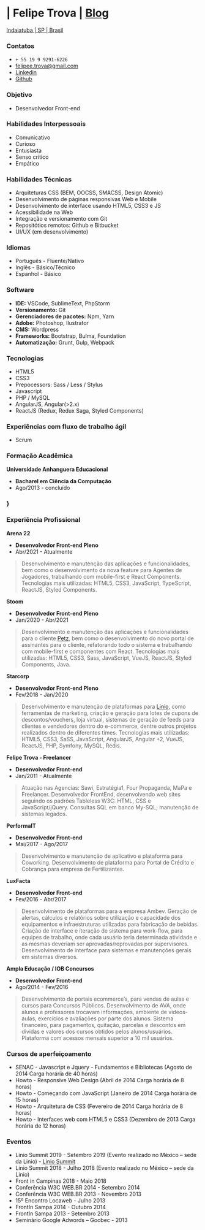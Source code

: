 # | Felipe Trova | [Blog](http://felipetrova.github.io/) #
[Indaiatuba | SP | Brasil](https://goo.gl/maps/TMGJSgDYEVCoyBtG6)

### Contatos ### 
* `+ 55 19 9 9291-6226`
* felipee.trova@gmail.com 
* [Linkedin](https://www.linkedin.com/in/felipetrova/)
* [Github](https://github.com/felipetrova)

### Objetivo ###
* Desenvolvedor Front-end

### Habilidades Interpessoais ###
* Comunicativo 
* Curioso
* Entusiasta
* Senso crítico
* Empático

### Habilidades Técnicas ###
* Arquiteturas CSS (BEM, OOCSS, SMACSS, Design Atomic)
* Desenvolvimento de páginas responsivas Web e Mobile
* Desenvolvimento de interface usando HTML5, CSS3 e JS
* Acessibilidade na Web
* Integração e versionamento com Git
* Repositótios remotos: Github e Bitbucket
* UI/UX (em desenvolvimento)

### Idiomas ### 
* Português - Fluente/Nativo
* Inglês - Básico/Técnico
* Espanhol - Básico

### Software ###
* **IDE:** VSCode, SublimeText, PhpStorm
* **Versionamento:** Git
* **Gerenciadores de pacotes:** Npm, Yarn
* **Adobe:** Photoshop, Ilustrator
* **CMS:** Wordpress
* **Frameworks:** Bootstrap, Bulma, Foundation
* **Automatização:** Grunt, Gulp, Webpack

### Tecnologias ###
* HTML5
* CSS3
* Prepocessors: Sass / Less / Stylus
* Javascript
* PHP / MySQL
* AngularJS, Angular(>2.x)
* ReactJS (Redux, Redux Saga, Styled Components)

### Experiências com fluxo de trabalho ágil ### 
* Scrum

### Formação Acadêmica ###
**Universidade Anhanguera Educacional**
* **Bacharel em Ciência da Computação**
* Ago/2013 - concluído
### } ###

### Experiência Profissional ###
**Arena 22**
* **Desenvolvedor Front-end Pleno**
* Abr/2021 - Atualmente
> Desenvolvimento e manutenção das aplicações e funcionalidades, bem como o desenvolvimento da nova feature para Agentes de Jogadores, trabalhando com mobile-first e React Components. Tecnologias mais utilizadas: HTML5, CSS3, JavaScript, TypeScript, ReactJS, Styled Components.

**Stoom**
* **Desenvolvedor Front-end Pleno**
* Jan/2020 - Abr/2021
> Desenvolvimento e manutenção das aplicações e funcionalidades para o cliente [Petz](https://www.petz.com.br/), bem como o desenvolvimento do novo portal de assinantes para o cliente, refatorando todo o sistema e trabalhando com mobile-first e componentes com React. Tecnologias mais utilizadas: HTML5, CSS3, Sass, JavaScript, VueJS, ReactJS, Styled Components, Java.

**Starcorp**
* **Desenvolvedor Front-end Pleno**
* Fev/2018 - Jan/2020
> Desenvolvimento e manutenção de plataformas para [Linio](https://www.linio.com/), como ferramentas de marketing, criação e geração para lotes de cupons de descontos/vouchers, loja virtual, sistemas de geração de feeds para clientes e vendedores dentro do e-commerce, dentre outros projetos realizados dentro de diferentes times. Tecnologias mais utilizadas: HTML5, CSS3, SaSS, JavaScript, AngularJS, Angular +2, VueJS, ReactJS, PHP, Symfony, MySQL, Redis.

**Felipe Trova - Freelancer**
* **Desenvolvedor Front-end**
* Jan/2011 - Atualmente
> Atuação nas Agencias: Sawi, Estratégia1, Four Propaganda, MaPa e Freelancer.
Desenvolvedor FrontEnd, desenvolvendo web sites seguindo os padrões Tableless W3C: HTML, CSS e JavaScript/jQuery. Consultas SQL em banco My-SQL; manutenção de sistemas legados.

**PerformaIT**
* **Desenvolvedor Front-end**
* Mai/2017 - Ago/2017
> Desenvolvimento e manutenção de aplicativo e plataforma para Coworking. Desenvolvimento de plataforma para Portal de Crédito e Cobrança para empresa de Fertilizantes.

**LuxFacta**
* **Desenvolvedor Front-end**
* Fev/2016 - Abr/2017
> Desenvolvimento de plataformas para a empresa Ambev. Geração de alertas, cálculos e relatórios sobre utilização e capacidade dos equipamentos e infraestruturas utilizadas para fabricação de bebidas. Criação de interface e iteração de sistema para work-flow, para equipes de trabalho, onde cada usuário teria determinada atividade e as mesmas deveriam ser aprovadas/reprovadas por supervisores. Desenvolvimento de interface para sistemas e manutenções gerais em sistemas diversos.

**Ampla Educação / IOB Concursos**
* **Desenvolvedor Front-end**
* Ago/2014 - Fev/2016
> Desenvolvimento de portais ecommerce’s, para vendas de aulas e cursos para Concursos Públicos. Desenvolvimento de AVA, onde alunos e professores trocavam informações, ambiente de videos-aulas, exercícios e avaliações por parte dos alunos. Sistema financeiro, para pagamentos, quitação, parcelas e descontos em dividas e valores dos cursos obtidos pelos alunos/usuários. Plataforma com acessos mensais superior a 10 mil usuários.

### Cursos de aperfeiçoamento ###
* SENAC - Javascript e Jquery - Fundamentos e Bibliotecas (Agosto de 2014 Carga horária de 40 horas)
* Howto - Responsive Web Design (Abril de 2014 Carga horária de 8 horas)
* Howto - Começando com JavaScript (Janeiro de 2014 Carga horária de 15 horas)
* Howto - Arquitetura de CSS (Fevereiro de 2014 Carga horária de 8 horas)
* Howto - Interfaces web com HTML5 e CSS3 (Dezembro de 2013 Carga horária de 12 horas)

### Eventos ###
* Linio Summit 2019 - Setembro 2019 (Evento realizado no México – sede da Linio) - [Linio Summit](https://summit.linio.com)
* Linio Summit 2018 - Julho 2018 (Evento realizado no México – sede da Linio)
* Front in Campinas 2018 - Maio 2018
* Conferência W3C WEB.BR 2014 - Setembro 2014
* Conferência W3C WEB.BR 2013 - Novembro 2013
* 15º Encontro Locaweb - Julho 2013
* FrontIn Sampa 2014 - Outubro 2014
* FrontIn Sampa 2013 - Setembro 2013
* Seminário Google Adwords – Goobec - 2013

